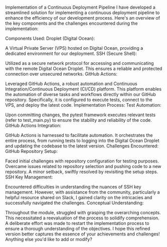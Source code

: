 Implementation of a Continuous Deployment Pipeline
I have developed a streamlined solution for implementing a continuous deployment pipeline to enhance the efficiency of our development process. Here's an overview of the key components and the challenges encountered during the implementation:

Components Used:
Droplet (Digital Ocean):

A Virtual Private Server (VPS) hosted on Digital Ocean, providing a dedicated environment for our deployment.
SSH (Secure Shell):

Utilized as a secure network protocol for accessing and communicating with the remote Digital Ocean Droplet. This ensures a reliable and protected connection over unsecured networks.
GitHub Actions:

Leveraged GitHub Actions, a robust automation and Continuous Integration/Continuous Deployment (CI/CD) platform. This platform enables the automation of diverse tasks and workflows directly within our GitHub repository. Specifically, it is configured to execute tests, connect to the VPS, and deploy the latest code.
Implementation Process:
Test Automation:

Upon committing changes, the pytest framework executes relevant tests (refer to test_main.py) to ensure the stability and reliability of the code.
GitHub Actions Integration:

GitHub Actions is harnessed to facilitate automation. It orchestrates the entire process, from running tests to logging into the Digital Ocean Droplet and updating the codebase to the latest version.
Challenges Encountered:
GitHub Repository Setup:

Faced initial challenges with repository configuration for testing purposes. Overcame issues related to repository selection and pushing code to a new repository. A minor setback, swiftly resolved by revisiting the setup steps.
SSH Key Management:

Encountered difficulties in understanding the nuances of SSH key management. However, with assistance from the community, particularly a helpful resource shared on Slack, I gained clarity on the intricacies and successfully navigated the challenges.
Conceptual Understanding:

Throughout the module, struggled with grasping the overarching concepts. This necessitated a reevaluation of the process to solidify comprehension. A deliberate effort was made to restart the implementation process to ensure a thorough understanding of the objectives.
I hope this refined version better captures the essence of your achievements and challenges! Anything else you'd like to add or modify?
